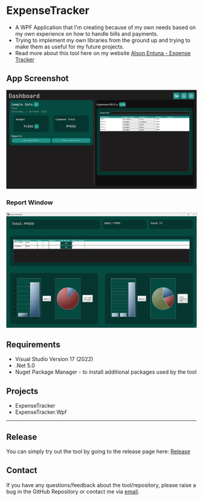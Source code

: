 # ExpenseTracker
- A WPF Application that I'm creating because of my own needs based on my own experience on how to handle bills and payments.
- Trying to implement my own libraries from the ground up and trying to make them as useful for my future projects.
- Read more about this tool here on my website [Alson Entuna - Expense Tracker](https://alsonentuna.github.io/expense-tracker.html)

## App Screenshot
![ExpenseTracker](/Assets/ExpenseTracker-App.png)
### Report Window
![ExpenseTracker](/Assets/ExpenseTracker-Report.png)

## Requirements
- Visual Studio Version 17 (2022)
- .Net 5.0
- Nuget Package Manager - to install additional packages used by the tool

## Projects
- ExpenseTracker
- ExpenseTracker.Wpf

---

## Release
You can simply try out the tool by going to the release page here: [Release](https://github.com/AlsonEntuna/ExpenseTracker/releases)

## Contact
If you have any questions/feedback about the tool/repository, please raise a bug in the GitHub Repository or contact me via [email](mailto:alson.entuna@outlook.com).